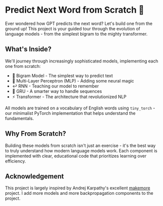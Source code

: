 # Predict Next Word from Scratch 🚀

Ever wondered how GPT predicts the next word? Let's build one from the ground up! This project is your guided tour through the evolution of language models - from the simplest bigram to the mighty transformer.

## What's Inside?

We'll journey through increasingly sophisticated models, implementing each one from scratch:

- 🎯 Bigram Model - The simplest way to predict text
- 🧠 Multi-Layer Perceptron (MLP) - Adding some neural magic
- ↩️ RNN - Teaching our model to remember
- 🔄 GRU - A smarter way to handle sequences
- ⚡ Transformer - The architecture that revolutionized NLP

All models are trained on a vocabulary of English words using `tiny_torch` - our minimalist PyTorch implementation that helps understand the fundamentals.

## Why From Scratch?

Building these models from scratch isn't just an exercise - it's the best way to truly understand how modern language models work. Each component is implemented with clear, educational code that prioritizes learning over efficiency.

## Acknowledgement

This project is largely inspired by Andrej Karpathy's excellent [makemore](https://github.com/karpathy/makemore) project. I add more models and more backpropagation components to the project.
